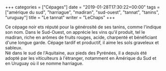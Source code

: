 +++
categories = ["Cépages"]
date = "2019-01-28T17:30:22+00:00"
tags = ["amérique du sud", "harriague", "madiran", "sud-ouest", "tannat", "tanins", "uruguay"] 
title = "Le tannat"
writer = "LeChaps"
+++

Ce cépage noir ets réputé pour la générosité de ses tanins, comme l'indique son nom. Dans le Sud-Ouest, on apprécie les vins qu'il produit, tel le madiran, riche en arômes de fruits rouges, acide, charpenté et bénéficiant d'une longue garde. Cépage tardif et productif, il aime les sols graveleux et sableux.  
Né dans le sud de l'Aquitaine, aux pieds des Pyrénées, il a depuis été adopté par les viticulteurs à l'étranger, notamment en Amérique du Sud et en Uruguay où il se nomme harriague.